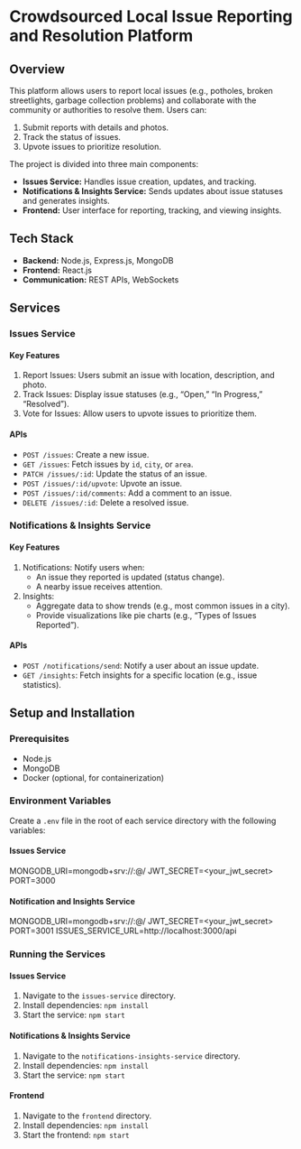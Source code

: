 # Crowdsourced Local Issue Reporting and Resolution Platform

## Overview

This platform allows users to report local issues (e.g., potholes, broken streetlights, garbage collection problems) and collaborate with the community or authorities to resolve them. Users can:
1. Submit reports with details and photos.
2. Track the status of issues.
3. Upvote issues to prioritize resolution.

The project is divided into three main components:
- **Issues Service:** Handles issue creation, updates, and tracking.
- **Notifications & Insights Service:** Sends updates about issue statuses and generates insights.
- **Frontend:** User interface for reporting, tracking, and viewing insights.

## Tech Stack

- **Backend:** Node.js, Express.js, MongoDB
- **Frontend:** React.js
- **Communication:** REST APIs, WebSockets

## Services

### Issues Service

#### Key Features
1. Report Issues: Users submit an issue with location, description, and photo.
2. Track Issues: Display issue statuses (e.g., “Open,” “In Progress,” “Resolved”).
3. Vote for Issues: Allow users to upvote issues to prioritize them.

#### APIs
- `POST /issues`: Create a new issue.
- `GET /issues`: Fetch issues by `id`, `city`, or `area`.
- `PATCH /issues/:id`: Update the status of an issue.
- `POST /issues/:id/upvote`: Upvote an issue.
- `POST /issues/:id/comments`: Add a comment to an issue.
- `DELETE /issues/:id`: Delete a resolved issue.

### Notifications & Insights Service

#### Key Features
1. Notifications: Notify users when:
   - An issue they reported is updated (status change).
   - A nearby issue receives attention.
2. Insights:
   - Aggregate data to show trends (e.g., most common issues in a city).
   - Provide visualizations like pie charts (e.g., “Types of Issues Reported”).

#### APIs
- `POST /notifications/send`: Notify a user about an issue update.
- `GET /insights`: Fetch insights for a specific location (e.g., issue statistics).

## Setup and Installation

### Prerequisites

- Node.js
- MongoDB
- Docker (optional, for containerization)

### Environment Variables

Create a `.env` file in the root of each service directory with the following variables:

#### Issues Service
MONGODB_URI=mongodb+srv://<username>:<password>@<cluster-url>/<dbname>
JWT_SECRET=<your_jwt_secret>
PORT=3000

#### Notification and Insights Service
MONGODB_URI=mongodb+srv://<username>:<password>@<cluster-url>/<dbname>
JWT_SECRET=<your_jwt_secret>
PORT=3001
ISSUES_SERVICE_URL=http://localhost:3000/api

### Running the Services

#### Issues Service

1. Navigate to the `issues-service` directory.
2. Install dependencies: `npm install`
3. Start the service: `npm start`

#### Notifications & Insights Service

1. Navigate to the `notifications-insights-service` directory.
2. Install dependencies: `npm install`
3. Start the service: `npm start`

#### Frontend

1. Navigate to the `frontend` directory.
2. Install dependencies: `npm install`
3. Start the frontend: `npm start`
